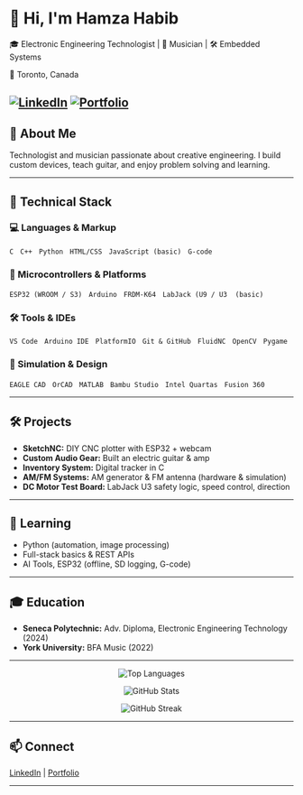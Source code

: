 # 👋 Hi, I'm Hamza Habib

🎓 Electronic Engineering Technologist | 🎸 Musician | 🛠 Embedded Systems 
 
📍 Toronto, Canada  

[![LinkedIn](https://img.shields.io/badge/LinkedIn-blue?logo=linkedin&style=flat-square)](https://www.linkedin.com/in/habib13352)
[![Portfolio](https://img.shields.io/badge/Portfolio-Visit-green?style=flat-square)](https://hhabib6.myportfolio.com)
---

## 🌟 About Me

Technologist and musician passionate about creative engineering. I build custom devices, teach guitar, and enjoy problem solving and learning.

---

## 🧰 Technical Stack

### 💻 Languages & Markup  
`C` &nbsp; `C++` &nbsp; `Python` &nbsp; `HTML/CSS` &nbsp; `JavaScript (basic)` &nbsp; `G-code`

### 🔌 Microcontrollers & Platforms  
`ESP32 (WROOM / S3)` &nbsp; `Arduino` &nbsp; `FRDM-K64` &nbsp; `LabJack (U9 / U3  (basic)`

### 🛠 Tools & IDEs  
`VS Code` &nbsp; `Arduino IDE` &nbsp; `PlatformIO` &nbsp; `Git & GitHub` &nbsp; `FluidNC` &nbsp; `OpenCV` &nbsp; `Pygame`

### 📐 Simulation & Design  
`EAGLE CAD` &nbsp; `OrCAD` &nbsp; `MATLAB` &nbsp; `Bambu Studio` &nbsp; `Intel Quartas` &nbsp; `Fusion 360`

---

## 🛠 Projects

- **SketchNC:** DIY CNC plotter with ESP32 + webcam  
- **Custom Audio Gear:** Built an electric guitar & amp  
- **Inventory System:** Digital tracker in C  
- **AM/FM Systems:** AM generator & FM antenna (hardware & simulation)
- **DC Motor Test Board:** LabJack U3 safety logic, speed control, direction

---

## 🚀 Learning

- Python (automation, image processing)
- Full-stack basics & REST APIs  
- AI Tools, ESP32 (offline, SD logging, G-code)

---

## 🎓 Education

- **Seneca Polytechnic:** Adv. Diploma, Electronic Engineering Technology (2024)  
- **York University:** BFA Music (2022)

---

<p align="center">
  <img src="https://github-readme-stats.vercel.app/api/top-langs/?username=habib13352&layout=compact&theme=tokyonight&hide_border=true" alt="Top Languages" />
</p>
<p align="center">
  <img src="https://github-readme-stats.vercel.app/api?username=habib13352&show_icons=true&theme=tokyonight&border_radius=15&icon_color=ff79c6&title_color=ffb86c&text_color=bd93f9&bg_color=1e1e2e" alt="GitHub Stats" />
</p>
<p align="center">
  <img src="https://github-readme-streak-stats.herokuapp.com?user=habib13352&theme=tokyonight&hide_border=true&date_format=M%20j%5B%2C%20Y%5D" alt="GitHub Streak" />
</p>

---

## 📫 Connect

[LinkedIn](https://www.linkedin.com/in/habib13352) | [Portfolio](https://hhabib6.myportfolio.com)

---

